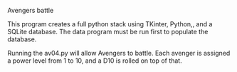 
Avengers battle

This program creates a full python stack using TKinter, Python,, and a SQLite database. The data program must be run first to populate the database. 

Running the av04.py will allow Avengers to battle. Each avenger is assigned a power level from 1 to 10, and a D10 is rolled on top of that. 
